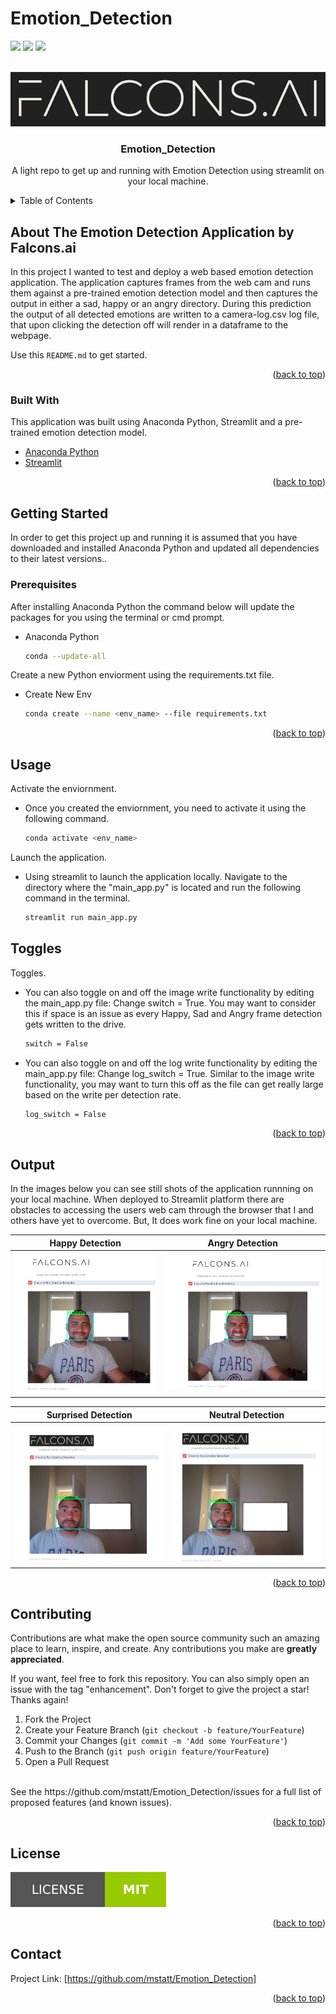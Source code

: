 # Emotion_Detection

<div id="top"></div>

![](https://img.shields.io/badge/Language-Python-blue)
![](https://img.shields.io/badge/Platform-Streamlit-red)
![](https://img.shields.io/badge/License-MIT-blue)




<!-- PROJECT LOGO -->
<br />
<div align="center">
  <a href="https://github.com/mstatt/Emotion_Detection">
    <img src="assets/falcons-logo2.png" alt="Logo" >
  </a>

  <h3 align="center">
Emotion_Detection</h3>

  <p align="center">
    A light repo to get up and running with Emotion Detection using streamlit on your local machine.
    <br />

  </p>
</div>



<!-- TABLE OF CONTENTS -->
<details>
  <summary>Table of Contents</summary>
  <ol>
    <li>
      <a href="#about-the-project">About The Emotion Detector</a>
      <ul>
        <li><a href="#built-with">Built With</a></li>
      </ul>
    </li>
    <li>
      <a href="#getting-started">Getting Started</a>
      <ul>
        <li><a href="#prerequisites">Prerequisites</a></li>
      </ul>
    </li>
    <li><a href="#usage">Usage</a></li>
    <li><a href="#toggles">Toggles</a></li>
    <li><a href="#output">Output</a></li>
    <li><a href="#contributing">Contributing</a></li>
    <li><a href="#license">License</a></li>
    <li><a href="#contact">Contact</a></li>
  </ol>
</details>



<!-- ABOUT THE PROJECT -->
## About The Emotion Detection Application by Falcons.ai

In this project I wanted to test and deploy a web based emotion detection application. The application captures frames from the web cam and runs them against a pre-trained emotion detection model and then captures the output in either a sad, happy or an angry directory. During this prediction the output of all detected emotions are written to a camera-log.csv log file, that upon clicking the detection off will render in a dataframe to the webpage.


Use this `README.md` to get started.

<p align="right">(<a href="#top">back to top</a>)</p>



### Built With

This application was built using Anaconda Python, Streamlit and a pre-trained emotion detection model.

* [Anaconda Python](https://www.anaconda.com/products/individual)
* [Streamlit](https://docs.streamlit.io/library/get-started)

<p align="right">(<a href="#top">back to top</a>)</p>



<!-- GETTING STARTED -->
## Getting Started

In order to get this project up and running it is assumed that you have downloaded and installed Anaconda Python and updated all dependencies to their latest versions..

### Prerequisites

After installing Anaconda Python the command below will update the packages for you using the terminal or cmd prompt.
* Anaconda Python
  ```sh
  conda --update-all
  ```
  
 Create a new Python enviorment using the requirements.txt file.
* Create New Env
  ```sh
  conda create --name <env_name> --file requirements.txt
  ```


<p align="right">(<a href="#top">back to top</a>)</p>



<!-- USAGE EXAMPLES -->
## Usage

 Activate the enviornment.
* Once you created the enviornment, you need to activate it using the following command.
  ```sh
  conda activate <env_name>
  ```


 Launch the application.
* Using streamlit to launch the application locally. Navigate to the directory where the "main_app.py" is located and run the following command in the terminal.
  ```sh
  streamlit run main_app.py
  ```
 
 <!-- TOGGLES -->
## Toggles
 
  
   Toggles.
* You can also toggle on and off the image write functionality by editing the main_app.py file: Change switch = True. You may want to consider this if space is an issue as every Happy, Sad and Angry frame detection gets written to the drive.
  ```sh
  switch = False
  ```
* You can also toggle on and off the log write functionality by editing the main_app.py file: Change log_switch = True. Similar to the image write functionality, you may want to turn this off as the file can get really large based on the write per detection rate.
  ```sh
  log_switch = False
  ```
  
<p align="right">(<a href="#top">back to top</a>)</p>



<!-- OUTPUT -->
## Output

In the images below you can see still shots of the application runnning on your local machine. When deployed to Streamlit platform there are obstacles to accessing the users web cam through the browser that I and others have yet to overcome. But, It does work fine on your local machine.

Happy Detection            |  Angry Detection
:-------------------------:|:-------------------------:
![happy-screenshot] |  ![angry-screenshot]

Surprised Detection            |  Neutral Detection
:-------------------------:|:-------------------------:
![surprise-screenshot] |  ![neutral-screenshot]






<p align="right">(<a href="#top">back to top</a>)</p>



<!-- CONTRIBUTING -->
## Contributing

Contributions are what make the open source community such an amazing place to learn, inspire, and create. Any contributions you make are **greatly appreciated**.

If you want, feel free to fork this repository. You can also simply open an issue with the tag "enhancement".
Don't forget to give the project a star! Thanks again!

1. Fork the Project
2. Create your Feature Branch (`git checkout -b feature/YourFeature`)
3. Commit your Changes (`git commit -m 'Add some YourFeature'`)
4. Push to the Branch (`git push origin feature/YourFeature`)
5. Open a Pull Request
<br />
See the https://github.com/mstatt/Emotion_Detection/issues for a full list of proposed features (and known issues).

<p align="right">(<a href="#top">back to top</a>)</p>



<!-- LICENSE -->
## License

[![Licence][license-shield]][license-url]

<p align="right">(<a href="#top">back to top</a>)</p>



<!-- CONTACT -->
## Contact

Project Link: [https://github.com/mstatt/Emotion_Detection]

<p align="right">(<a href="#top">back to top</a>)</p>



<!-- MARKDOWN LINKS & IMAGES -->
[license-shield]: assets/68747470733a2f2f696d672e736869656c64732e696f2f6769746875622f6c6963656e73652f6f74686e65696c647265772f426573742d524541444d452d54656d706c6174652e7376673f7374796c653d666f722d7468652d6261646765.svg?style=for-the-badge
[license-url]: https://github.com/mstatt/Emotion_Detection/blob/main/LICENSE.txt
[demo-url]: https://www.youtube.com/watch?v=AWB2cEKcME0
[demo-shield]: https://img.shields.io/badge/YouTube-FF0000?style=for-the-badge&logo=youtube&logoColor=white
[happy-screenshot]: assets/happy.png
[angry-screenshot]: assets/angry.png
[neutral-screenshot]: assets/neutral.png
[surprise-screenshot]: assets/surprise.png

